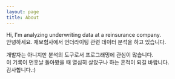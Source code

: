 ```yaml
---
layout: page
title: About
---
```


<p class="message">
  Hi, I'm analyzing underwriting data at a reinsurance company.<br>
  안녕하세요. 재보험사에서 언더라이팅 관련 데이터 분석을 하고 있습니다.<br>
</p>

개발자는 아니지만 분석의 도구로서 프로그래밍에 관심이 많습니다.  
이 기록이 먼훗날 돌아봤을 때 열심히 살았구나 하는 흔적이 되길 바랍니다.  
감사합니다.:)

